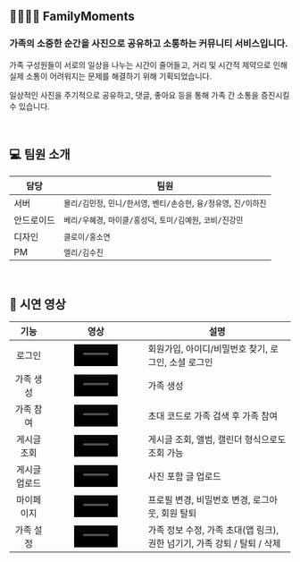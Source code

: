 ## 🧑‍🧑‍🧒‍🧒 FamilyMoments

### 가족의 소중한 순간을 사진으로 공유하고 소통하는 커뮤니티 서비스입니다.

가족 구성원들이 서로의 일상을 나누는 시간이 줄어들고, 거리 및 시간적 제약으로 인해 실제 소통이 어려워지는 문제를 해결하기 위해 기획되었습니다.

일상적인 사진을 주기적으로 공유하고, 댓글, 좋아요 등을 통해 가족 간 소통을 증진시킬 수 있습니다.

<br>


## 💻 팀원 소개
| 담당    | 팀원                                             |
|-------|------------------------------------------------|
| 서버    | `몰리/김민정`, `민니/한서영`, `벤티/손승현`, `융/정유영`, `진/이하진` |
| 안드로이드 | `베리/우혜경`, `마이클/홍성덕`, `토미/김예원`, `코비/진강민`        |
| 디자인   | `클로이/홍소연`                                      |
| PM    | `엘리/김수진`                                       |

<br>


## 🎥 시연 영상
|   기능    |                                                            영상                                                            | 설명                                             |
|:-------:|:------------------------------------------------------------------------------------------------------------------------:|------------------------------------------------|
|   로그인   | <video src = https://github.com/user-attachments/assets/a81256fe-6e35-42de-98c8-ac36f5820f25 width = 50% align="center"> | 회원가입, 아이디/비밀번호 찾기, 로그인, 소셜 로그인                 |
|  가족 생성  | <video src = https://github.com/user-attachments/assets/3df5839d-f82a-4a88-b6ef-74fbeeeaebc3 width = 50% align="center"> | 가족 생성                                          | 
|  가족 참여  | <video src = https://github.com/user-attachments/assets/c930c895-aadf-4f7a-9884-5cdccb9b2e97 width = 50% align="center"> | 초대 코드로 가족 검색 후 가족 참여                           |
| 게시글 조회  | <video src = https://github.com/user-attachments/assets/f2336e02-d687-4a88-b244-556b3546fd12 width = 50% align="center"> | 게시글 조회, 앨범, 캘린더 형식으로도 조회 가능                    |  
| 게시글 업로드 | <video src = https://github.com/user-attachments/assets/198b9ea4-e7fc-42d8-a298-0b04dca7fb1d width = 50% align="center"> | 사진 포함 글 업로드                                    |
|  마이페이지  | <video src = https://github.com/user-attachments/assets/7350b088-5947-48da-bdca-79b4232e19fc width = 50% align="center"> | 프로필 변경, 비밀번호 변경, 로그아웃, 회원 탈퇴                   |
|  가족 설정  | <video src = https://github.com/user-attachments/assets/15afebf0-db63-4bc8-9d6c-0e7e10fab943 width = 50% align="center"> | 가족 정보 수정, 가족 초대(앱 링크), 권한 넘기기, 가족 강퇴 / 탈퇴 / 삭제 |







